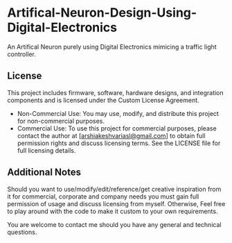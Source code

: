 # Artifical-Neuron-Design-Using-Digital-Electronics
An Artifical Neuron purely using Digital Electronics mimicing a traffic light controller.

## License
This project includes firmware, software, hardware designs, and integration components and is licensed under the Custom License Agreement.

- Non-Commercial Use: You may use, modify, and distribute this project for non-commercial purposes.
- Commercial Use: To use this project for commercial purposes, please contact the author at [arshiakeshvariasl@gmail.com] to obtain full permission rights and discuss licensing terms.
See the LICENSE file for full licensing details.

## Additional Notes
Should you want to use/modify/edit/reference/get creative inspiration from it for commercial, corporate and company needs you must gain full permission of usage and discuss licensing from myself. Otherwise, Feel free to play around with the code to make it custom to your own requirements.

You are welcome to contact me should you have any general and technical questions.
